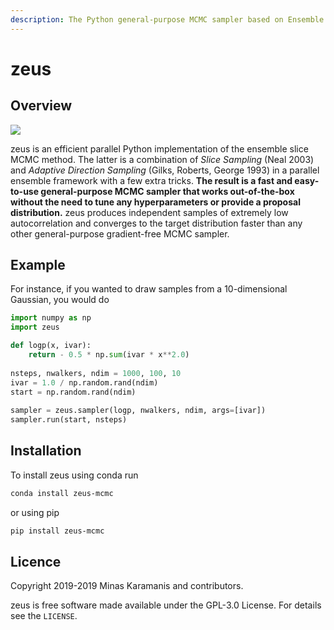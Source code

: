 ```yaml
---
description: The Python general-purpose MCMC sampler based on Ensemble Slice Sampling
---
```


# zeus

## Overview

![](.gitbook/assets/zeus.gif)

zeus is an efficient parallel Python implementation of the ensemble slice MCMC method. The latter is a combination of _Slice Sampling_ \(Neal 2003\) and _Adaptive Direction Sampling_ \(Gilks, Roberts, George 1993\) in a parallel ensemble framework with a few extra tricks. **The result is a fast and easy-to-use general-purpose MCMC sampler that works out-of-the-box without the need to tune any hyperparameters or provide a proposal distribution.** zeus produces independent samples of extremely low autocorrelation and converges to the target distribution faster than any other general-purpose gradient-free MCMC sampler.

## Example

For instance, if you wanted to draw samples from a 10-dimensional Gaussian, you would do

```python
import numpy as np
import zeus

def logp(x, ivar):
    return - 0.5 * np.sum(ivar * x**2.0)
    
nsteps, nwalkers, ndim = 1000, 100, 10
ivar = 1.0 / np.random.rand(ndim)
start = np.random.rand(ndim)
    
sampler = zeus.sampler(logp, nwalkers, ndim, args=[ivar])
sampler.run(start, nsteps)
```

## Installation

To install zeus using conda run

```bash
conda install zeus-mcmc
```

or using pip

```bash
pip install zeus-mcmc
```

## Licence

Copyright 2019-2019 Minas Karamanis and contributors.

zeus is free software made available under the GPL-3.0 License. For details see the `LICENSE`.


